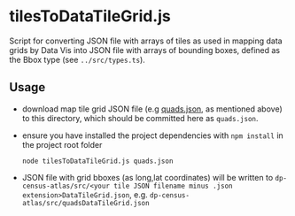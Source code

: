 # tilesToDataTileGrid.js

Script for converting JSON file with arrays of tiles as used in mapping data grids by Data Vis into JSON file with arrays of bounding boxes, defined as the Bbox type (see `../src/types.ts`).

## Usage

- download map tile grid JSON file (e.g [quads.json](https://github.com/bothness/oa-map/blob/main/public/data/quads.json), as mentioned above) to this directory, which should be committed here as `quads.json`.
- ensure you have installed the project dependencies with `npm install` in the project root folder

      node tilesToDataTileGrid.js quads.json

- JSON file with grid bboxes (as long,lat coordinates) will be written to `dp-census-atlas/src/<your tile JSON filename minus .json extension>DataTileGrid.json`, e.g. `dp-census-atlas/src/quadsDataTileGrid.json`
